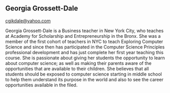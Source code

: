 ## Georgia Grossett-Dale

[cgjkdale@yahoo.com](mailto:cgjkdale@yahoo.com)

Georgia Grossett-Dale is a Business teacher in New York City,  who teaches at Academy for Scholarship and Entrepreneurship in the Bronx. She was a member of the first cohort of teachers in NYC to teach Exploring Computer Science and since then has participated in the Computer Science Principles professional development and has just complete her first year teaching this course.  She is passionate about giving her students the opportunity to learn about computer science; as well as making their parents aware of the opportunities that are available to their children. She believes that all students should be exposed to computer science starting in middle school to help them understand its purpose in the world and also to see the career opportunities available in the filed.
